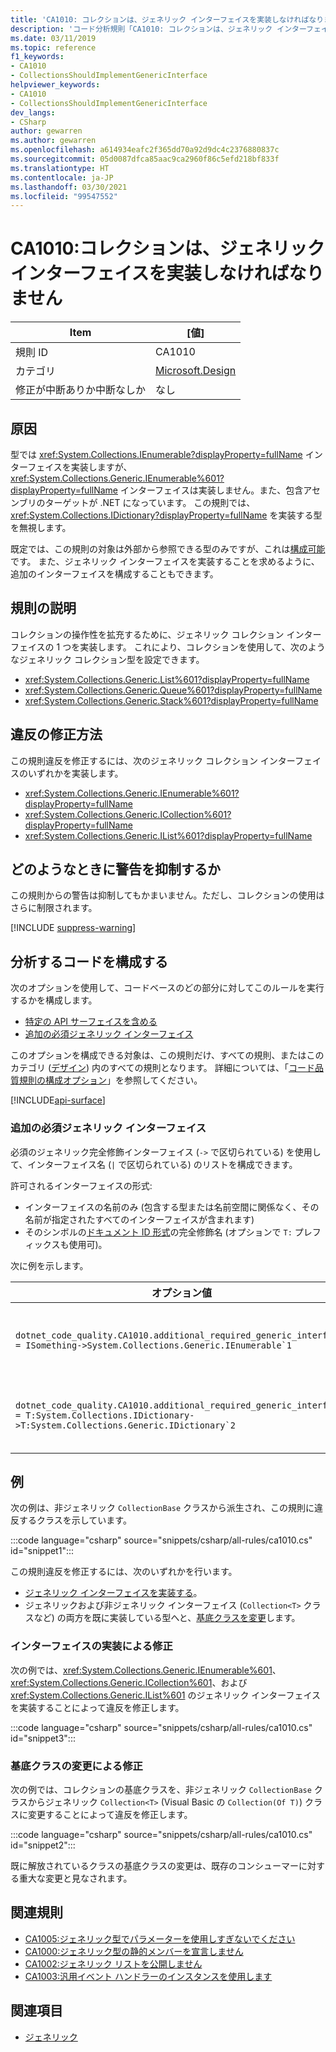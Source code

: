 ```yaml
---
title: 'CA1010: コレクションは、ジェネリック インターフェイスを実装しなければなりません (コード分析)'
description: 'コード分析規則「CA1010: コレクションは、ジェネリック インターフェイスを実装しなければなりません」について説明します'
ms.date: 03/11/2019
ms.topic: reference
f1_keywords:
- CA1010
- CollectionsShouldImplementGenericInterface
helpviewer_keywords:
- CA1010
- CollectionsShouldImplementGenericInterface
dev_langs:
- CSharp
author: gewarren
ms.author: gewarren
ms.openlocfilehash: a614934eafc2f365dd70a92d9dc4c2376880837c
ms.sourcegitcommit: 05d0087dfca85aac9ca2960f86c5efd218bf833f
ms.translationtype: HT
ms.contentlocale: ja-JP
ms.lasthandoff: 03/30/2021
ms.locfileid: "99547552"
---
```

# <a name="ca1010-collections-should-implement-generic-interface"></a>CA1010:コレクションは、ジェネリック インターフェイスを実装しなければなりません

| Item                                     | [値]            |
|------------------------------------------|------------------|
| 規則 ID                                   | CA1010           |
| カテゴリ                                 | [Microsoft.Design](design-warnings.md) |
| 修正が中断ありか中断なしか | なし     |

## <a name="cause"></a>原因

型では <xref:System.Collections.IEnumerable?displayProperty=fullName> インターフェイスを実装しますが、<xref:System.Collections.Generic.IEnumerable%601?displayProperty=fullName> インターフェイスは実装しません。また、包含アセンブリのターゲットが .NET になっています。 この規則では、<xref:System.Collections.IDictionary?displayProperty=fullName> を実装する型を無視します。

既定では、この規則の対象は外部から参照できる型のみですが、これは[構成可能](#configure-code-to-analyze)です。 また、ジェネリック インターフェイスを実装することを求めるように、追加のインターフェイスを構成することもできます。

## <a name="rule-description"></a>規則の説明

コレクションの操作性を拡充するために、ジェネリック コレクション インターフェイスの 1 つを実装します。 これにより、コレクションを使用して、次のようなジェネリック コレクション型を設定できます。

- <xref:System.Collections.Generic.List%601?displayProperty=fullName>
- <xref:System.Collections.Generic.Queue%601?displayProperty=fullName>
- <xref:System.Collections.Generic.Stack%601?displayProperty=fullName>

## <a name="how-to-fix-violations"></a>違反の修正方法

この規則違反を修正するには、次のジェネリック コレクション インターフェイスのいずれかを実装します。

- <xref:System.Collections.Generic.IEnumerable%601?displayProperty=fullName>
- <xref:System.Collections.Generic.ICollection%601?displayProperty=fullName>
- <xref:System.Collections.Generic.IList%601?displayProperty=fullName>

## <a name="when-to-suppress-warnings"></a>どのようなときに警告を抑制するか

この規則からの警告は抑制してもかまいません。ただし、コレクションの使用はさらに制限されます。

[!INCLUDE [suppress-warning](../../../../includes/code-analysis/suppress-warning.md)]

## <a name="configure-code-to-analyze"></a>分析するコードを構成する

次のオプションを使用して、コードベースのどの部分に対してこのルールを実行するかを構成します。

- [特定の API サーフェイスを含める](#include-specific-api-surfaces)
- [追加の必須ジェネリック インターフェイス](#additional-required-generic-interfaces)

このオプションを構成できる対象は、この規則だけ、すべての規則、またはこのカテゴリ ([デザイン](design-warnings.md)) 内のすべての規則となります。 詳細については、「[コード品質規則の構成オプション](../code-quality-rule-options.md)」を参照してください。

[!INCLUDE[api-surface](~/includes/code-analysis/api-surface.md)]

### <a name="additional-required-generic-interfaces"></a>追加の必須ジェネリック インターフェイス

必須のジェネリック完全修飾インターフェイス (`->` で区切られている) を使用して、インターフェイス名 (`|` で区切られている) のリストを構成できます。

許可されるインターフェイスの形式:

- インターフェイスの名前のみ (包含する型または名前空間に関係なく、その名前が指定されたすべてのインターフェイスが含まれます)
- そのシンボルの[ドキュメント ID 形式](../../../csharp/programming-guide/xmldoc/processing-the-xml-file.md#id-strings)の完全修飾名 (オプションで `T:` プレフィックスも使用可)。

次に例を示します。

| オプション値 | まとめ |
| --- | --- |
|``dotnet_code_quality.CA1010.additional_required_generic_interfaces = ISomething->System.Collections.Generic.IEnumerable`1`` | 名前空間に関係なく `ISomething` を実装するすべての型は、<xref:System.Collections.Generic.IEnumerable%601?displayProperty=fullName> を実装することも期待されます。 |
|``dotnet_code_quality.CA1010.additional_required_generic_interfaces = T:System.Collections.IDictionary->T:System.Collections.Generic.IDictionary`2`` | <xref:System.Collections.IDictionary?displayProperty=fullName> を実装するすべての型は、<xref:System.Collections.Generic.IDictionary%602?displayProperty=fullName> を実装することも期待されます。 |

## <a name="example"></a>例

次の例は、非ジェネリック `CollectionBase` クラスから派生され、この規則に違反するクラスを示しています。

:::code language="csharp" source="snippets/csharp/all-rules/ca1010.cs" id="snippet1":::

この規則違反を修正するには、次のいずれかを行います。

- [ジェネリック インターフェイスを実装する](#fix-by-interface-implementation)。
- ジェネリックおよび非ジェネリック インターフェイス (`Collection<T>` クラスなど) の両方を既に実装している型へと、[基底クラスを変更](#fix-by-base-class-change)します。

### <a name="fix-by-interface-implementation"></a>インターフェイスの実装による修正

次の例では、<xref:System.Collections.Generic.IEnumerable%601>、<xref:System.Collections.Generic.ICollection%601>、および <xref:System.Collections.Generic.IList%601> のジェネリック インターフェイスを実装することによって違反を修正します。

:::code language="csharp" source="snippets/csharp/all-rules/ca1010.cs" id="snippet3":::

### <a name="fix-by-base-class-change"></a>基底クラスの変更による修正

次の例では、コレクションの基底クラスを、非ジェネリック `CollectionBase` クラスからジェネリック `Collection<T>` (Visual Basic の `Collection(Of T)`) クラスに変更することによって違反を修正します。

:::code language="csharp" source="snippets/csharp/all-rules/ca1010.cs" id="snippet2":::

既に解放されているクラスの基底クラスの変更は、既存のコンシューマーに対する重大な変更と見なされます。

## <a name="related-rules"></a>関連規則

- [CA1005:ジェネリック型でパラメーターを使用しすぎないでください](ca1005.md)
- [CA1000:ジェネリック型の静的メンバーを宣言しません](ca1000.md)
- [CA1002:ジェネリック リストを公開しません](ca1002.md)
- [CA1003:汎用イベント ハンドラーのインスタンスを使用します](ca1003.md)

## <a name="see-also"></a>関連項目

- [ジェネリック](../../../csharp/programming-guide/generics/index.md)
